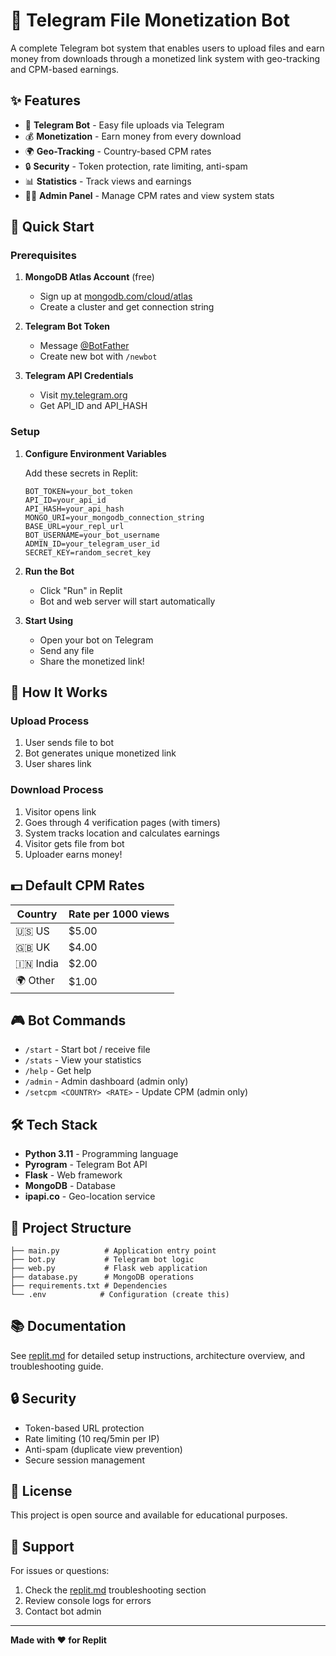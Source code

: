 # 📁 Telegram File Monetization Bot

A complete Telegram bot system that enables users to upload files and earn money from downloads through a monetized link system with geo-tracking and CPM-based earnings.

## ✨ Features

- 🤖 **Telegram Bot** - Easy file uploads via Telegram
- 💰 **Monetization** - Earn money from every download
- 🌍 **Geo-Tracking** - Country-based CPM rates
- 🔒 **Security** - Token protection, rate limiting, anti-spam
- 📊 **Statistics** - Track views and earnings
- 👨‍💼 **Admin Panel** - Manage CPM rates and view system stats

## 🚀 Quick Start

### Prerequisites

1. **MongoDB Atlas Account** (free)
   - Sign up at [mongodb.com/cloud/atlas](https://www.mongodb.com/cloud/atlas)
   - Create a cluster and get connection string

2. **Telegram Bot Token**
   - Message [@BotFather](https://t.me/BotFather)
   - Create new bot with `/newbot`

3. **Telegram API Credentials**
   - Visit [my.telegram.org](https://my.telegram.org)
   - Get API_ID and API_HASH

### Setup

1. **Configure Environment Variables**
   
   Add these secrets in Replit:
   ```
   BOT_TOKEN=your_bot_token
   API_ID=your_api_id
   API_HASH=your_api_hash
   MONGO_URI=your_mongodb_connection_string
   BASE_URL=your_repl_url
   BOT_USERNAME=your_bot_username
   ADMIN_ID=your_telegram_user_id
   SECRET_KEY=random_secret_key
   ```

2. **Run the Bot**
   - Click "Run" in Replit
   - Bot and web server will start automatically

3. **Start Using**
   - Open your bot on Telegram
   - Send any file
   - Share the monetized link!

## 📖 How It Works

### Upload Process
1. User sends file to bot
2. Bot generates unique monetized link
3. User shares link

### Download Process
1. Visitor opens link
2. Goes through 4 verification pages (with timers)
3. System tracks location and calculates earnings
4. Visitor gets file from bot
5. Uploader earns money!

## 💵 Default CPM Rates

| Country | Rate per 1000 views |
|---------|---------------------|
| 🇺🇸 US  | $5.00              |
| 🇬🇧 UK  | $4.00              |
| 🇮🇳 India | $2.00            |
| 🌍 Other | $1.00             |

## 🎮 Bot Commands

- `/start` - Start bot / receive file
- `/stats` - View your statistics
- `/help` - Get help
- `/admin` - Admin dashboard (admin only)
- `/setcpm <COUNTRY> <RATE>` - Update CPM (admin only)

## 🛠️ Tech Stack

- **Python 3.11** - Programming language
- **Pyrogram** - Telegram Bot API
- **Flask** - Web framework
- **MongoDB** - Database
- **ipapi.co** - Geo-location service

## 📁 Project Structure

```
├── main.py          # Application entry point
├── bot.py           # Telegram bot logic
├── web.py           # Flask web application
├── database.py      # MongoDB operations
├── requirements.txt # Dependencies
└── .env            # Configuration (create this)
```

## 📚 Documentation

See [replit.md](replit.md) for detailed setup instructions, architecture overview, and troubleshooting guide.

## 🔒 Security

- Token-based URL protection
- Rate limiting (10 req/5min per IP)
- Anti-spam (duplicate view prevention)
- Secure session management

## 📝 License

This project is open source and available for educational purposes.

## 🤝 Support

For issues or questions:
1. Check the [replit.md](replit.md) troubleshooting section
2. Review console logs for errors
3. Contact bot admin

---

**Made with ❤️ for Replit**
